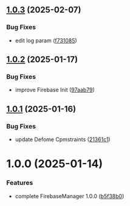 ## [1.0.3](https://github.com/Unity-UPM-Packages/Firebase-Manager/compare/v1.0.2...v1.0.3) (2025-02-07)


### Bug Fixes

* edit log param ([f731085](https://github.com/Unity-UPM-Packages/Firebase-Manager/commit/f731085a05cf9c3d2c95d905a370cbb131c43574))

## [1.0.2](https://github.com/Unity-UPM-Packages/Firebase-Manager/compare/v1.0.1...v1.0.2) (2025-01-17)


### Bug Fixes

* improve Firebase Init ([97aab79](https://github.com/Unity-UPM-Packages/Firebase-Manager/commit/97aab79e4f034129e40b96725ceaf01d99c58e0e))

## [1.0.1](https://github.com/Unity-UPM-Packages/Firebase-Manager/compare/v1.0.0...v1.0.1) (2025-01-16)


### Bug Fixes

* update Defome Cpmstraints ([21361c1](https://github.com/Unity-UPM-Packages/Firebase-Manager/commit/21361c1ee183c1cb4d9407eee866df9bfe377e57))

# 1.0.0 (2025-01-14)


### Features

* complete FirebaseManager 1.0.0 ([b5f38b0](https://github.com/Unity-UPM-Packages/Firebase-Manager/commit/b5f38b0944f427d645e019c8e3e3979ae57ab0d6))
